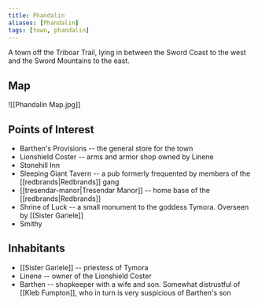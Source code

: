 ```yaml
---
title: Phandalin
aliases: [Phandalin]
tags: [town, phandalin]
---
```

A town off the Triboar Trail, lying in between the Sword Coast to the west and the Sword Mountains to the east.

## Map
![[Phandalin Map.jpg]]

## Points of Interest
- Barthen's Provisions -- the general store for the town
- Lionshield Coster -- arms and armor shop owned by Linene
- Stonehill Inn
- Sleeping Giant Tavern -- a pub formerly frequented by members of the [[redbrands|Redbrands]] gang
- [[tresendar-manor|Tresendar Manor]] -- home base of the [[redbrands|Redbrands]]
- Shrine of Luck -- a small monument to the goddess Tymora. Overseen by [[Sister Gariele]]
- Smithy

## Inhabitants
- [[Sister Gariele]] -- priestess of Tymora
- Linene -- owner of the Lionshield Coster
- Barthen -- shopkeeper with a wife and son. Somewhat distrustful of [[Kleb Fumpton]], who in turn is very suspicious of Barthen's son